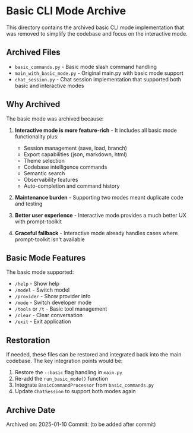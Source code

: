 # Basic CLI Mode Archive

This directory contains the archived basic CLI mode implementation that was removed to simplify the codebase and focus on the interactive mode.

## Archived Files

- `basic_commands.py` - Basic mode slash command handling
- `main_with_basic_mode.py` - Original main.py with basic mode support
- `chat_session.py` - Chat session implementation that supported both basic and interactive modes

## Why Archived

The basic mode was archived because:

1. **Interactive mode is more feature-rich** - It includes all basic mode functionality plus:
   - Session management (save, load, branch)
   - Export capabilities (json, markdown, html)
   - Theme selection
   - Codebase intelligence commands
   - Semantic search
   - Observability features
   - Auto-completion and command history

2. **Maintenance burden** - Supporting two modes meant duplicate code and testing

3. **Better user experience** - Interactive mode provides a much better UX with prompt-toolkit

4. **Graceful fallback** - Interactive mode already handles cases where prompt-toolkit isn't available

## Basic Mode Features

The basic mode supported:
- `/help` - Show help
- `/model` - Switch model
- `/provider` - Show provider info
- `/mode` - Switch developer mode
- `/tools` or `/t` - Basic tool management
- `/clear` - Clear conversation
- `/exit` - Exit application

## Restoration

If needed, these files can be restored and integrated back into the main codebase. The key integration points would be:

1. Restore the `--basic` flag handling in `main.py`
2. Re-add the `run_basic_mode()` function
3. Integrate `BasicCommandProcessor` from `basic_commands.py`
4. Update `ChatSession` to support both modes again

## Archive Date

Archived on: 2025-01-10
Commit: (to be added after commit)